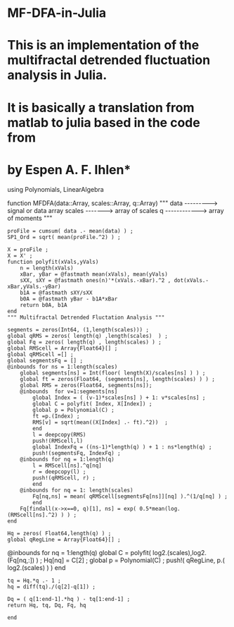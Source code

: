 # MF-DFA-in-Julia
# This is an implementation of the multifractal detrended fluctuation analysis in Julia.
# It is basically a translation from matlab to julia based in the code from  <Introduction to multifractal detrended fluctuation analysis in Matlab>
# by Espen A. F. Ihlen*

using Polynomials, LinearAlgebra





function MFDFA(data::Array, scales::Array, q::Array)
	"""
    data ---------> signal or data array 
    scales -------> array of scales 
    q ------------> array of moments 
    """
    
    proFile = cumsum( data .- mean(data) ) ; 
    SP1_Ord = sqrt( mean(proFile.^2) ) ;
    
    X = proFile ;
    X = X' ;
    function polyfit(xVals,yVals)
        n = length(xVals)
        xBar, yBar = @fastmath mean(xVals), mean(yVals)
        sXX, sXY = @fastmath ones(n)'*(xVals.-xBar).^2 , dot(xVals.-xBar,yVals.-yBar)
        b1A = @fastmath sXY/sXX
        b0A = @fastmath yBar - b1A*xBar
        return b0A, b1A
    end
    """ Multifractal Detrended Fluctation Analysis """
    
    segments = zeros(Int64, (1,length(scales))) ;
    global qRMS = zeros( length(q) ,length(scales)  ) ;
    global Fq = zeros( length(q) , length(scales) ) ;
    global RMScell = Array{Float64}[] ;
    global qRMScell =[] ;
    global segmentsFq = [] ;
    @inbounds for ns = 1:length(scales)
        global segments[ns] = Int(floor( length(X)/scales[ns] ) ) ;  
        global ft = zeros(Float64, (segments[ns], length(scales) ) ) ;
        global RMS = zeros(Float64, segments[ns]);
        @inbounds  for v=1:segments[ns]
            global Index = ( (v-1)*scales[ns] ) + 1: v*scales[ns] ;
            global C = polyfit( Index, X[Index]) ;
            global p = Polynomial(C) ;
            ft =p.(Index) ;
            RMS[v] = sqrt(mean((X[Index] .- ft).^2))  ;
            end
            l = deepcopy(RMS)
            push!(RMScell,l)
            global IndexFq = ((ns-1)*length(q) ) + 1 : ns*length(q) ;
            push!(segmentsFq, IndexFq) ;
        @inbounds for nq = 1:length(q)
            l = RMScell[ns].^q[nq]
            r = deepcopy(l) ;
            push!(qRMScell, r) ;
            end
        @inbounds for nq = 1: length(scales)
            Fq[nq,ns] = mean( qRMScell[segmentsFq[ns]][nq] ).^(1/q[nq] ) ;
            end
        Fq[findall(x->x==0, q)[1], ns] = exp( 0.5*mean(log.(RMScell[ns].^2) ) ) ;
    end
    
    Hq = zeros( Float64,length(q) ) ;
    global qRegLine = Array{Float64}[] ;
   @inbounds  for  nq = 1:length(q)
        global C = polyfit( log2.(scales),log2.(Fq[nq,:]) ) ;
        Hq[nq] = C[2] ;
        global p = Polynomial(C) ;
        push!( qRegLine, p.( log2.(scales) ) )
    end
    
    
    tq = Hq.*q .- 1 ;
    hq = diff(tq)./(q[2]-q[1]) ;
    
    Dq = ( q[1:end-1].*hq ) - tq[1:end-1] ;
    return Hq, tq, Dq, Fq, hq
    
    end
